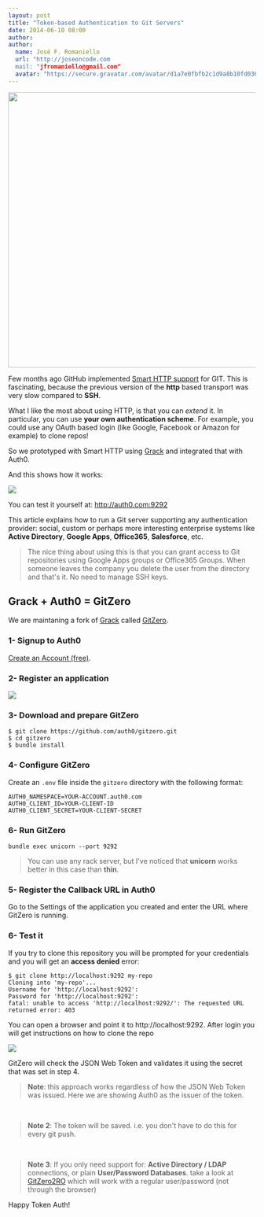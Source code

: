 ```yaml
---
layout: post
title: "Token-based Authentication to Git Servers"
date: 2014-06-10 08:00
author:
author:
  name: José F. Romaniello
  url: "http://joseoncode.com
  mail: "jfromaniello@gmail.com"
  avatar: "https://secure.gravatar.com/avatar/d1a7e0fbfb2c1d9a8b10fd03648da78f.png"
---
```


<div style="text-align:center"><img style="width: 560px" src="https://docs.google.com/drawings/d/11titp9CXWcy_6oIReMuVdR6qHxNFuoZefC3hvJ-Wvmc/pub?w=733&amp;h=519"></div>

Few months ago GitHub implemented [Smart HTTP support](https://github.com/blog/642-smart-http-support) for GIT. This is fascinating, because the previous version of the __http__ based transport was very slow compared to __SSH__. 

What I like the most about using HTTP, is that you can _extend_ it. In particular, you can use __your own authentication scheme__. For example, you could use any OAuth based login (like Google, Facebook or Amazon for example) to clone repos!

So we prototyped with Smart HTTP using [Grack](https://github.com/blog/642-smart-http-support) and integrated that with Auth0. 

And this shows how it works:

![](https://dl.dropboxusercontent.com/u/21665105/gitzero.gif)

You can test it yourself at: <http://auth0.com:9292>

This article explains how to run a Git server supporting any authentication provider: social, custom or perhaps more interesting enterprise systems like __Active Directory__, __Google Apps__, __Office365__, __Salesforce__, etc. 

> The nice thing about using this is that you can grant access to Git repositories using Google Apps groups or Office365 Groups. When someone leaves the company you delete the user from the directory and that's it. No need to manage SSH keys.

## Grack + Auth0 = GitZero

We are maintaning a fork of [Grack](https://github.com/blog/642-smart-http-support) called [GitZero](https://github.com/auth0/gitzero).

### 1-  Signup to Auth0

<a onclick="javascript:signup();" href="#">Create an Account (free)</a>.


### 2- Register an application

![](https://cloudup.com/cor4Sy91oJT+)

### 3- Download and prepare GitZero

```
$ git clone https://github.com/auth0/gitzero.git
$ cd gitzero
$ bundle install
```

### 4- Configure GitZero

Create an `.env` file inside the `gitzero` directory with the following format:

```
AUTH0_NAMESPACE=YOUR-ACCOUNT.auth0.com
AUTH0_CLIENT_ID=YOUR-CLIENT-ID
AUTH0_CLIENT_SECRET=YOUR-CLIENT-SECRET
```

### 6- Run GitZero

```
bundle exec unicorn --port 9292
```

> You can use any rack server, but I've noticed that __unicorn__ works better in this case than __thin__.

### 5- Register the Callback URL in Auth0

Go to the Settings of the application you created and enter the URL where GitZero is running.

### 6- Test it

If you try to clone this repository you will be prompted for your credentials and you will get an __access denied__ error:

```
$ git clone http://localhost:9292 my-repo
Cloning into 'my-repo'...
Username for 'http://localhost:9292':
Password for 'http://localhost:9292':
fatal: unable to access 'http://localhost:9292/': The requested URL returned error: 403
```

You can open a browser and point it to http://localhost:9292. After login you will get instructions on how to clone the repo

![](https://cloudup.com/cDUP1wMr2lq+)

GitZero will check the JSON Web Token and validates it using the secret that was set in step 4.

> **Note**: this approach works regardless of how the JSON Web Token was issued. Here we are showing Auth0 as the issuer of the token. 

&nbsp;

> **Note 2**: The token will be saved. i.e. you don't have to do this for every git push.

&nbsp;

> **Note 3**: If you only need support for: __Active Directory / LDAP__ connections, or plain __User/Password Databases__. take a look at [GitZero2RO](https://github.com/auth0/gitzero2ro.git) which will work with a regular user/password (not through the browser)

Happy Token Auth!